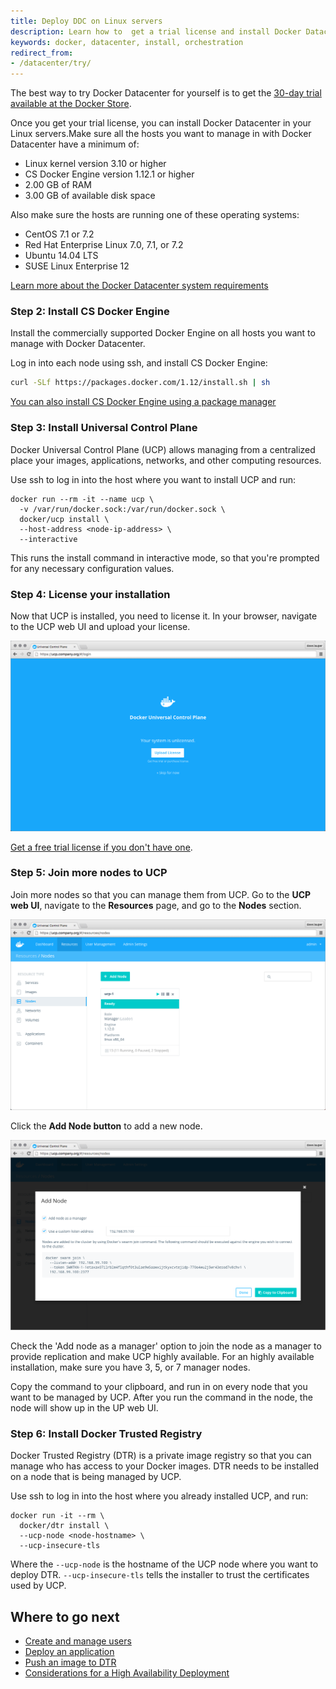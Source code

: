 ```yaml
---
title: Deploy DDC on Linux servers
description: Learn how to  get a trial license and install Docker Datacenter
keywords: docker, datacenter, install, orchestration
redirect_from:
- /datacenter/try/
---
```


The best way to try Docker Datacenter for yourself is to get the [30-day
trial available at the Docker Store](https://store.docker.com/bundles/docker-datacenter).

Once you get your trial license, you can install Docker Datacenter in your
Linux servers.Make sure all the hosts you want to manage in with Docker
Datacenter have a minimum of:

* Linux kernel version 3.10 or higher
* CS Docker Engine version 1.12.1 or higher
* 2.00 GB of RAM
* 3.00 GB of available disk space

Also make sure the hosts are running one of these operating systems:

* CentOS 7.1 or 7.2
* Red Hat Enterprise Linux 7.0, 7.1, or 7.2
* Ubuntu 14.04 LTS
* SUSE Linux Enterprise 12

[Learn more about the Docker Datacenter system requirements](../ucp/2.0/guides/installation/system-requirements.md)


### Step 2: Install CS Docker Engine

Install the commercially supported Docker Engine on all hosts you want to manage
with Docker Datacenter.

Log in into each node using ssh, and install CS Docker Engine:

```bash
curl -SLf https://packages.docker.com/1.12/install.sh | sh
```

[You can also install CS Docker Engine using a package manager](../../cs-engine/install.md)

### Step 3: Install Universal Control Plane

Docker Universal Control Plane (UCP) allows managing from a centralized place
your images, applications, networks, and other computing resources.

Use ssh to log in into the host where you want to install UCP and run:

```none
docker run --rm -it --name ucp \
  -v /var/run/docker.sock:/var/run/docker.sock \
  docker/ucp install \
  --host-address <node-ip-address> \
  --interactive
```

This runs the install command in interactive mode, so that you're prompted
for any necessary configuration values.

### Step 4: License your installation

Now that UCP is installed, you need to license it. In your browser, navigate
to the UCP web UI and upload your license.

![](../images/try-ddc-1.png)

[Get a free trial license if you don't have one](https://store.docker.com/bundles/docker-datacenter).

### Step 5: Join more nodes to UCP

Join more nodes so that you can manage them from UCP.
Go to the **UCP web UI**, navigate to the **Resources** page, and go to
the **Nodes** section.

![](../images/try-ddc-2.png)

Click the **Add Node button** to add a new node.

![](../images/try-ddc-3.png)


Check the 'Add node as a manager' option to join the node as a manager
to provide replication and make UCP highly available. For an highly available
installation, make sure you have 3, 5, or 7 manager nodes.

Copy the command to your clipboard, and run in on every node that you want
to be managed by UCP. After you run the command in the node, the node
will show up in the UP web UI.

### Step 6: Install Docker Trusted Registry

Docker Trusted Registry (DTR) is a private image registry so that you can
manage who has access to your Docker images. DTR needs to be installed on
a node that is being managed by UCP.

Use ssh to log in into the host where you already installed UCP, and run:

```none
docker run -it --rm \
  docker/dtr install \
  --ucp-node <node-hostname> \
  --ucp-insecure-tls
```

Where the `--ucp-node` is the hostname of the UCP node where you want to deploy
DTR. `--ucp-insecure-tls` tells the installer to trust the certificates used
by UCP.

## Where to go next

* [Create and manage users](../ucp/2.0/guides/user-management/create-and-manage-users.md)
* [Deploy an application](../ucp/2.0/guides/applications/index.md)
* [Push an image to DTR](../dtr/2.1/guides/repos-and-images/push-an-image.md)
* [Considerations for a High Availability Deployment](../ucp/2.0/guides/high-availability/index.md)
